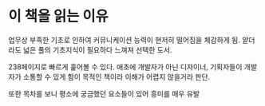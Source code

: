 # 이 책을 읽는 이유
업무상 부족한 기초로 인하여 커뮤니케이션 능력이 현저히 떨어짐을 체감하게 됨.
얕더라도 넓은 풀의 기초지식이 필요하다 느껴져 선택한 도서.

238페이지로 빠르게 훑어볼 수 있다.
애초에 개발자가 아닌 디자이너, 기획자들이 개발자가 소통할 수 있게 함이 목적인 책이라 이해가 어렵지 않을거라 판단.

또한 목차를 보니 평소에 궁금했던 요소들이 있어 흥미를 매우 유발
